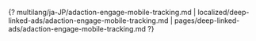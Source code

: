 {? multilang/ja-JP/adaction-engage-mobile-tracking.md | localized/deep-linked-ads/adaction-engage-mobile-tracking.md | pages/deep-linked-ads/adaction-engage-mobile-tracking.md ?}
